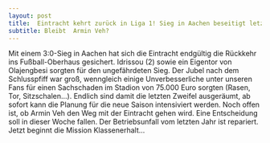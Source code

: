 ```yaml
---
layout: post
title:  Eintracht kehrt zurück in Liga 1! Sieg in Aachen beseitigt letzte Zweifel
subtitle: Bleibt  Armin Veh?
---
```


Mit einem 3:0-Sieg in Aachen hat sich die Eintracht endgültig die Rückkehr ins Fußball-Oberhaus gesichert. Idrissou (2) sowie ein Eigentor von Olajengbesi sorgten für den ungefährdeten Sieg. Der Jubel nach dem Schlusspfiff war groß, wenngleich einige Unverbesserliche unter unseren Fans für einen Sachschaden im Stadion von 75.000 Euro sorgten (Rasen, Tor, Sitzschalen...). Endlich sind damit die letzten Zweifel ausgeräumt, ab sofort kann die Planung für die neue Saison intensiviert werden. Noch offen ist, ob Armin Veh den Weg mit der Eintracht gehen wird. Eine Entscheidung soll in dieser Woche fallen. Der Betriebsunfall vom letzten Jahr ist repariert. Jetzt beginnt die Mission Klassenerhalt...


